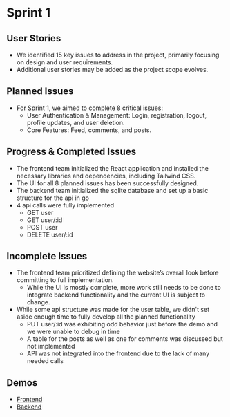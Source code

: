 # Sprint 1

## User Stories
- We identified 15 key issues to address in the project, primarily focusing on design and user requirements.
- Additional user stories may be added as the project scope evolves.

## Planned Issues
- For Sprint 1, we aimed to complete 8 critical issues:
  - User Authentication & Management: Login, registration, logout, profile updates, and user deletion.
  - Core Features: Feed, comments, and posts.

## Progress & Completed Issues
- The frontend team initialized the React application and installed the necessary libraries and dependencies, including Tailwind CSS.
- The UI for all 8 planned issues has been successfully designed.
- The backend team initialized the sqlite database and set up a basic structure for the api in go
- 4 api calls were fully implemented
  - GET user
  - GET user/:id 
  - POST user
  - DELETE user/:id

## Incomplete Issues
- The frontend team prioritized defining the website’s overall look before committing to full implementation.
  - While the UI is mostly complete, more work still needs to be done to integrate backend functionality and the current UI is subject to change.
- While some api structure was made for the user table, we didn't set aside enough time to fully develop all the planned functionality
  - PUT user/:id was exhibiting odd behavior just before the demo and we were unable to debug in time
  - A table for the posts as well as one for comments was discussed but not implemented
  - API was not integrated into the frontend due to the lack of many needed calls

## Demos
- [Frontend](https://drive.google.com/file/d/1vd5z2KagNu0IWx2A81BlvunXyC8bc0lM/view?usp=drive_link)
- [Backend](https://youtu.be/AS4bCdQDr0s)
